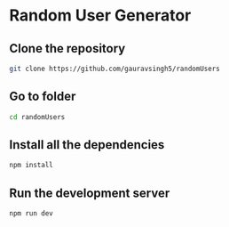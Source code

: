 # Random User Generator

## Clone the repository

```bash
git clone https://github.com/gauravsingh5/randomUsers
```

## Go to folder

```bash
cd randomUsers
```

## Install all the dependencies

```bash
npm install
```

## Run the development server

```bash
npm run dev
```
